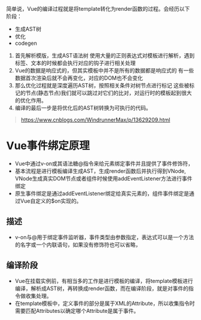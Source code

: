 简单说，Vue的编译过程就是将template转化为render函数的过程。会经历以下阶段：
+ 生成AST树
+ 优化
+ codegen

1. 首先解析模版，生成AST语法树  使用大量的正则表达式对模板进行解析，遇到标签、文本的时候都会执行对应的钩子进行相关处理
2. Vue的数据是响应式的，但其实模板中并不是所有的数据都是响应式的 有一些数据首次渲染后就不会再变化，对应的DOM也不会变化
3. 那么优化过程就是深度遍历AST树，按照相关条件对树节点进行标记 这些被标记的节点(静态节点)我们就可以跳过对它们的比对，对运行时的模板起到很大的优化作用。
4. 编译的最后一步是将优化后的AST树转换为可执行的代码。


> https://www.cnblogs.com/WindrunnerMax/p/13629209.html

# Vue事件绑定原理
+ Vue中通过v-on或其语法糖@指令来给元素绑定事件并且提供了事件修饰符，
+ 基本流程是进行模板编译生成AST，生成render函数后并执行得到VNode, VNode生成真实DOM节点或者组件时候使用addEventListener方法进行事件绑定
+ 原生事件绑定是通过addEventListener绑定给真实元素的，组件事件绑定是通过Vue自定义的$on实现的。

## 描述
+ v-on与@用于绑定事件监听器，事件类型由参数指定，表达式可以是一个方法的名字或一个内联语句，如果没有修饰符也可以省略，


## 编译阶段
+ Vue在挂载实例前，有相当多的工作是进行模板的编译，将template模板进行编译，解析成AST树，再转换成render函数，而在编译阶段，就是对事件的指令做收集处理。
+ 在template模板中，定义事件的部分是属于XML的Attribute，所以收集指令时需要匹配Attributes以确定哪个Attribute是属于事件。